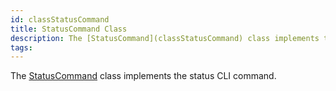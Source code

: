 ```yaml
---
id: classStatusCommand
title: StatusCommand Class
description: The [StatusCommand](classStatusCommand) class implements the status CLI command.
tags:
---
```

The [StatusCommand](classStatusCommand) class implements the status CLI command.




